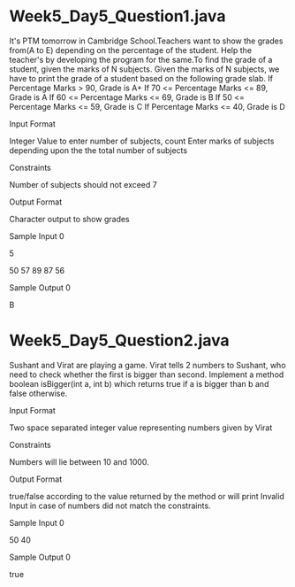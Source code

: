 # Week5_Day5_Question1.java

It's PTM tomorrow in Cambridge School.Teachers want to show the grades from(A to E) depending on the percentage of the student. Help the teacher's by developing the program for the same.To find the grade of a student, given the marks of N subjects. Given the marks of N subjects, we have to print the grade of a student based on the following grade slab.
If Percentage Marks > 90, Grade is A+ If 70 <= Percentage Marks <= 89, Grade is A If 60 <= Percentage Marks <= 69, Grade is B If 50 <= Percentage Marks <= 59, Grade is C If Percentage Marks <= 40, Grade is D

Input Format

Integer Value to enter number of subjects, count Enter marks of subjects depending upon the the total number of subjects

Constraints

Number of subjects should not exceed 7

Output Format

Character output to show grades

Sample Input 0

5

50 57 89 87 56

Sample Output 0

B

# Week5_Day5_Question2.java

Sushant and Virat are playing a game. Virat tells 2 numbers to Sushant, who need to check whether the first is bigger than second. Implement a method boolean isBigger(int a, int b) which returns true if a is bigger than b and false otherwise.

Input Format

Two space separated integer value representing numbers given by Virat

Constraints

Numbers will lie between 10 and 1000.

Output Format

true/false according to the value returned by the method or will print Invalid Input in case of numbers did not match the constraints.

Sample Input 0

50 40

Sample Output 0

true
